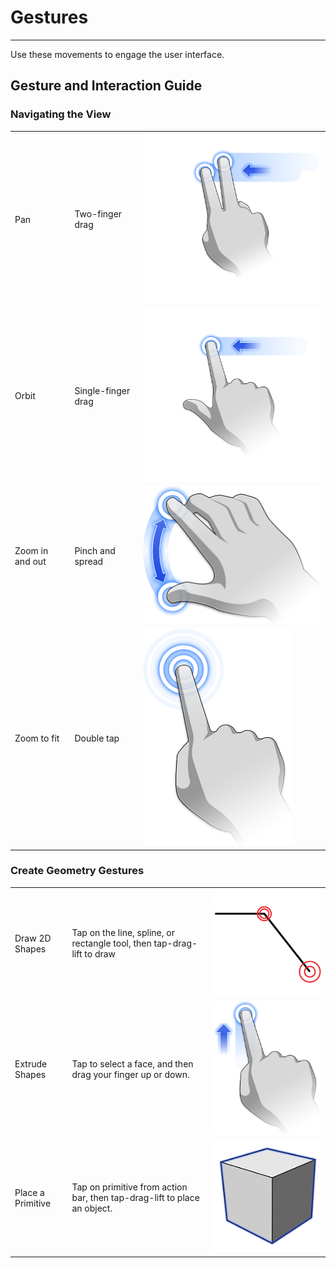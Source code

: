 # Gestures

----

Use these movements to engage the user interface.
 

## Gesture and Interaction Guide

### Navigating the View

| | | |
| ---- | ---- | ---- |
| Pan   |  Two-finger drag   |   ![](Images/GUID-4307F5D6-E2C3-4CAB-9FD2-651D52B3DCF8-low.png)   |
| Orbit   |  Single-finger drag   |   ![](Images/GUID-65A59445-15DB-4F19-B25A-5D5193E57761-low.png)   |
| Zoom in and out   |  Pinch and spread   |   ![](Images/GUID-7B204401-5D68-4119-BC25-06353F6DE600-low.png)   |
| Zoom to fit   |  Double tap   |   ![](Images/GUID-741A3F3D-B558-444A-A2EF-D817498DBD10-low.png)   |


### Create Geometry Gestures

| | | |
| ---- | ---- | ---- |
| Draw 2D Shapes   |   Tap on the line, spline, or rectangle tool, then tap-drag-lift to draw   |   ![](Images/GUID-F27654CC-6996-4D89-8030-3EA2B9D41B63-low.png)   |
| Extrude Shapes   |   Tap to select a face, and then drag your finger up or down.   |   ![](Images/GUID-A84A7DBB-E3EF-4130-AFDF-0E9CD1BA5512-low.png)   |
| Place a Primitive   |  Tap on primitive from action bar, then tap-drag-lift to place an object.   |   ![](Images/GUID-08D9B90C-BE55-4596-BFFB-3436E9D2A939-low.png)   |

